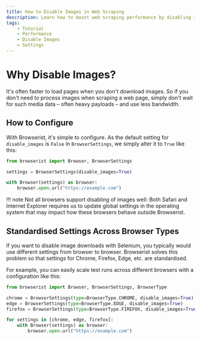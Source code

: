 ```yaml
---
title: How to Disable Images in Web Scraping
description: Learn how to boost web scraping performance by disabling images in Chrome, Firefox, Edge. With Browserist, it's easy. Includes code examples for beginners and advanced users.
tags:
    - Tutorial
    - Performance
    - Disable Images
    - Settings
---
```


# Why Disable Images?
It's often faster to load pages when you don't download images. So if you don't need to process images when scraping a web page, simply don't wait for such media data – often heavy payloads – and use less bandwidth.

## How to Configure
With Browserist, it's simple to configure. As the default setting for `disable_images` is `False` in `BrowserSettings`, we simply alter it to `True` like this:

```python linenums="1" hl_lines="3 5"
from browserist import Browser, BrowserSettings

settings = BrowserSettings(disable_images=True)

with Browser(settings) as browser:
    browser.open.url("https://example.com")
```

!!! note
    Not all browsers support disabling of images well: Both Safari and Internet Explorer requires us to update global settings in the operating system that may impact how these browsers behave outside Browserist.

## Standardised Settings Across Browser Types
If you want to disable image downloads with Selenium, you typically would use different settings from browser to browser. Browserist solves this problem so that settings for Chrome, Firefox, Edge, etc. are standardised.

For example, you can easily scale test runs across different browsers with a configuration like this:

```python linenums="1" hl_lines="3-5"
from browserist import Browser, BrowserSettings, BrowserType

chrome = BrowserSettings(type=BrowserType.CHROME, disable_images=True)
edge = BrowserSettings(type=BrowserType.EDGE, disable_images=True)
firefox = BrowserSettings(type=BrowserType.FIREFOX, disable_images=True)

for settings in [chrome, edge, firefox]:
    with Browser(settings) as browser:
        browser.open.url("https://example.com")
```
